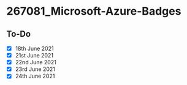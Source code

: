 # 267081_Microsoft-Azure-Badges

## To-Do
* [X] 18th June 2021
* [X] 21st June 2021
* [X] 22nd June 2021
* [X] 23rd June 2021
* [X] 24th June 2021
